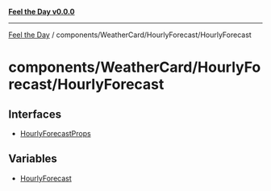 [**Feel the Day v0.0.0**](../../../../README.md)

***

[Feel the Day](../../../../README.md) / components/WeatherCard/HourlyForecast/HourlyForecast

# components/WeatherCard/HourlyForecast/HourlyForecast

## Interfaces

- [HourlyForecastProps](interfaces/HourlyForecastProps.md)

## Variables

- [HourlyForecast](variables/HourlyForecast.md)
